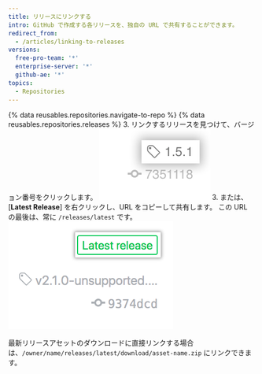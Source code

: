 ```yaml
---
title: リリースにリンクする
intro: GitHub で作成する各リリースを、独自の URL で共有することができます。
redirect_from:
  - /articles/linking-to-releases
versions:
  free-pro-team: '*'
  enterprise-server: '*'
  github-ae: '*'
topics:
  - Repositories
---
```


{% data reusables.repositories.navigate-to-repo %}
{% data reusables.repositories.releases %}
3. リンクするリリースを見つけて、バージョン番号をクリックします。 ![リリース タグ情報](/assets/images/help/releases/release_tag_name.png)
3. または、[**Latest Release**] を右クリックし、URL をコピーして共有します。 この URL の最後は、常に `/releases/latest` です。 ![[Latest release] タグ](/assets/images/help/releases/release_latest_release_tag.png)

最新リリースアセットのダウンロードに直接リンクする場合は、`/owner/name/releases/latest/download/asset-name.zip` にリンクできます。
